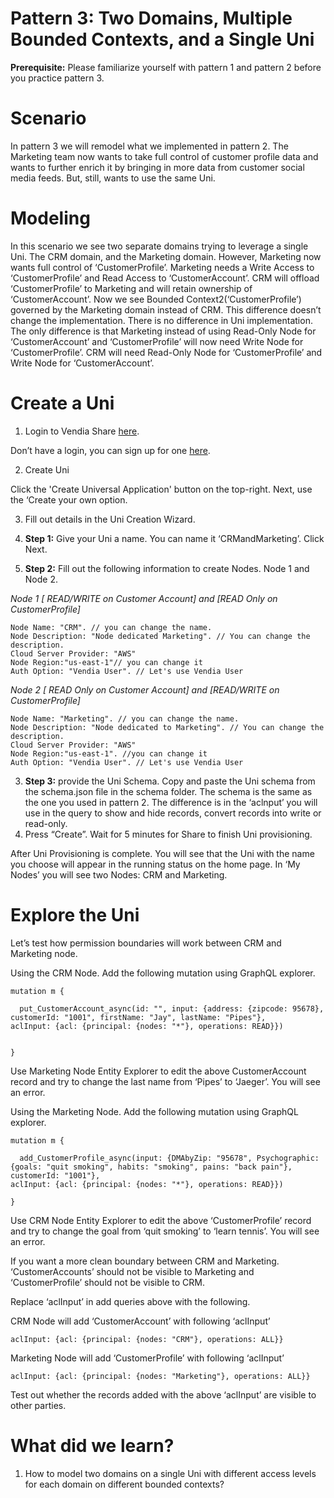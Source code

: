 # Pattern 3: Two Domains, Multiple Bounded Contexts, and a Single Uni

**Prerequisite:** Please familiarize yourself with pattern 1 and pattern 2 before you practice pattern 3. 


# Scenario

In pattern 3 we will remodel what we implemented in pattern 2. The  Marketing team now wants to take full control of customer profile data and wants to further enrich it by bringing in more data from customer social media feeds. But, still, wants to use the same Uni. 


# Modeling

In this scenario we see two separate domains trying to leverage a single Uni. The CRM domain, and the Marketing domain. However, Marketing now wants full control of ‘CustomerProfile’. Marketing needs a Write Access to ‘CustomerProfile’ and Read Access to ‘CustomerAccount’. CRM will offload ‘CustomerProfile’ to Marketing and will retain ownership of ‘CustomerAccount’. Now we see Bounded Context2(‘CustomerProfile’) governed by the Marketing domain instead of CRM. This difference doesn’t change the implementation. There is no difference in Uni implementation. The only difference is that Marketing instead of using Read-Only Node for ‘CustomerAccount’ and ‘CustomerProfile’  will now need Write Node for ‘CustomerProfile’.  CRM will need  Read-Only Node for ‘CustomerProfile’ and Write Node for ‘CustomerAccount’. 


# Create a Uni

1. Login to Vendia Share [here](https://share.vendia.net/login). 

Don’t have a login, you can sign up for one [here](https://share.vendia.net/). 

2. Create Uni

Click the 'Create Universal Application' button on the top-right. Next, use the ‘Create your own option. 

3. Fill out details in the Uni Creation Wizard. 

1. **Step 1:** Give your Uni a name. You can name it ‘CRMandMarketing’. Click Next. 
2. **Step 2:** Fill out the following information to create Nodes. Node 1 and Node 2. 

*Node 1 [ READ/WRITE on Customer Account] and [READ Only on CustomerProfile]*


```
Node Name: "CRM". // you can change the name.
Node Description: "Node dedicated Marketing". // You can change the description.
Cloud Server Provider: "AWS"
Node Region:"us-east-1"// you can change it
Auth Option: "Vendia User". // Let's use Vendia User
```

*Node 2 [ READ Only on Customer Account] and [READ/WRITE on CustomerProfile]*

```
Node Name: "Marketing". // you can change the name.
Node Description: "Node dedicated to Marketing". // You can change the description.
Cloud Server Provider: "AWS"
Node Region:"us-east-1". //you can change it
Auth Option: "Vendia User". // Let's use Vendia User
```

3. **Step 3:** provide the Uni Schema. Copy and paste the Uni schema from the schema.json file in the schema folder. The schema is the same as the one you used in pattern 2. The difference is in the ‘aclnput’ you will use in the query to show and hide records, convert records into write or read-only. 
4. Press “Create”. Wait for 5 minutes for Share to finish Uni provisioning. 

After Uni Provisioning is complete. You will see that the Uni with the name you choose will appear in the running status on the home page. In ‘My Nodes’ you will see two Nodes: CRM and Marketing. 

# Explore the Uni

Let’s test how permission boundaries will work between CRM and Marketing node. 

Using the CRM Node. Add the following mutation using GraphQL explorer. 

```
mutation m {

  put_CustomerAccount_async(id: "", input: {address: {zipcode: 95678}, customerId: "1001", firstName: "Jay", lastName: "Pipes"}, 
aclInput: {acl: {principal: {nodes: "*"}, operations: READ}})


}
```

Use Marketing Node Entity Explorer to edit the above CustomerAccount record and try to change the last name from ‘Pipes’ to ‘Jaeger’. You will see an error. 

Using the Marketing Node. Add the following mutation using GraphQL explorer. 

```
mutation m {

  add_CustomerProfile_async(input: {DMAbyZip: "95678", Psychographic: {goals: "quit smoking", habits: "smoking", pains: "back pain"}, customerId: "1001"}, 
aclInput: {acl: {principal: {nodes: "*"}, operations: READ}})

}
```

Use CRM Node Entity Explorer to edit the above ‘CustomerProfile’ record and try to change the goal from ‘quit smoking’ to ‘learn tennis’. You will see an error. 

If you want a more clean boundary between CRM and Marketing. ‘CustomerAccounts’ should not be visible to Marketing and ‘CustomerProfile’ should not be visible to CRM.

Replace ‘aclInput’ in add queries above with the following.

CRM Node will add ‘CustomerAccount’ with following ‘aclInput’


```
aclInput: {acl: {principal: {nodes: "CRM"}, operations: ALL}}
```


Marketing Node will add ‘CustomerProfile’ with following ‘aclInput’


```
aclInput: {acl: {principal: {nodes: "Marketing"}, operations: ALL}}
```


Test out whether the records added with the above ‘aclInput’ are visible to other parties. 


# What did we learn?



1. How to model two domains on a single Uni with different access levels for each domain on different bounded contexts?
